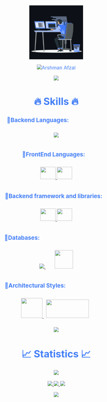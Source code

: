 
<p align="center"><img src="animation.gif" width="35%"></p>
<div style=" font-size: medium; color: #447ff7" align=center>

  <img src="https://readme-typing-svg.herokuapp.com?font=Caveat&size=40&duration=3500&color=447FF7&background=FFFFFF00&center=true&vCenter=true&width=650&height=55&lines=Hey!+It's+Arshman+Afzal+%F0%9F%91%8B%F0%9F%8F%BB;I'm+a+Full+Stack+Mobile+Application+Developer+%F0%9F%A7%91%F0%9F%8F%BB%E2%80%8D%F0%9F%92%BB;I+am+from+Pakistan;I+have+5%2B+years+of+experience+%F0%9F%93%88;In+building+backend+infrastructures+%E2%9A%99%EF%B8%8F" alt="Arshman Afzal" width="650" height="55">

<p  align="center">
<img src="https://user-images.githubusercontent.com/73097560/115834477-dbab4500-a447-11eb-908a-139a6edaec5c.gif">             
<br>

# 🔥 Skills 🔥

### 🔹Backend Languages:ㅤㅤㅤㅤㅤㅤㅤ

<p style="padding:10px;">
    <a href="https://developer.mozilla.org/en-US/docs/Web/JavaScript" target="_blank"> <img src="https://img.icons8.com/color/48/000000/javascript.png"/> </a>
</p>

### 🔹FrontEnd Languages:ㅤ
<p style="padding:10px;">
    <a href="https://flutter.dev/" target="_blank"> 
      <img src="https://ih1.redbubble.net/image.1057190231.1918/pp,840x830-pad,1000x1000,f8f8f8.u1.jpg" height=40 width=50 /> 
    </a>
    <a href="https://reactjs.org/" target="_blank"> 
      <img src="https://www.metaltoad.com/sites/default/files/styles/large_personal_photo_870x500_/public/2020-05/react-js-blog-header.png?itok=VbfDeSgJ" height=40 width=50 /> 
    </a>
</p>

### 🔹Backend framework and libraries:ㅤ
<p style="padding:10px;">
    <a href="https://expressjs.com/" target="_blank"> 
      <img src="https://www.edureka.co/blog/wp-content/uploads/2019/07/express-logo.png" height=40 width=50 /> 
    </a>
    <a href="https://nodejs.org/en/" target="_blank"> 
      <img src="https://www.nicepng.com/png/full/383-3839776_node-js-icon-png.png" height=40 width=50 /> 
    </a>
</p>

### 🔹Databases:ㅤㅤㅤㅤㅤㅤㅤㅤㅤㅤㅤㅤㅤ
<p style="padding:10px;"> 
    <a style="padding:15px;" href="https://www.mysql.com/" target="_blank"> <img src="https://img.icons8.com/fluent/50/000000/mysql-logo.png"/> </a>
    <a style="padding:15px;" href="https://www.mongodb.com/" target="_blank"> <img src="https://img.icons8.com/color/452/mongodb.png" height=60 width=60 /> </a>
</p>

### 🔹Architectural Styles:ㅤㅤㅤㅤㅤㅤㅤㅤ
<p style="padding:10px;"> 
    <a style="padding-right:8px;" href="https://docs.microsoft.com/en-us/azure/architecture/best-practices/api-design" target="_blank"> <img src="https://icon-library.com/images/rest-api-icon/rest-api-icon-8.jpg" height=65 width=70 /> </a>
    <a style="padding-right:8px;" href="https://www.geeksforgeeks.org/model-view-controllermvc-architecture-for-node-applications/" target="_blank"> <img src="https://thumbs.dreamstime.com/b/mvc-letter-logo-design-black-background-mvc-creative-initials-letter-logo-concept-mvc-letter-design-mvc-letter-logo-design-243274337.jpg" height=60 width=140 /> </a>
</p>

<p  align="center">
<img src="https://user-images.githubusercontent.com/73097560/115834477-dbab4500-a447-11eb-908a-139a6edaec5c.gif">             
<br>

# 📈 Statistics 📈
![](https://komarev.com/ghpvc/?username=arshmancodes&color=447ff7&label=Visitor+count)

<p align="center">
  <a href="https://github.com/arshmancodes/">
    <img src="https://github-readme-stats.vercel.app/api?username=arshmancodes&show_icons=true&theme=github_dark&hide_border=true" />
    <img src="https://github-readme-streak-stats.herokuapp.com/?user=arshmancodes&theme=github-dark-blue&hide_border=true" />
    <img src="https://activity-graph.herokuapp.com/graph?username=arshmancodes&theme=react-dark" />
  </a>
</p>


<p  align="center">
<img src="https://user-images.githubusercontent.com/73097560/115834477-dbab4500-a447-11eb-908a-139a6edaec5c.gif">             
<br>

</div>
